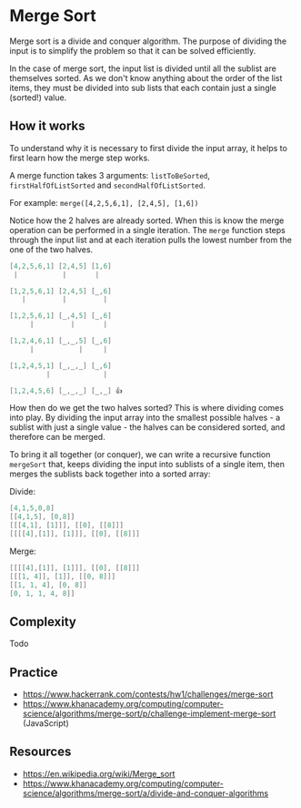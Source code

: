 # Merge Sort

Merge sort is a divide and conquer algorithm. The purpose of dividing the input is to simplify the problem so that it can be solved efficiently.

In the case of merge sort, the input list is divided until all the sublist are themselves sorted. As we don't know anything about the order of the list items, they must be divided into sub lists that each contain just a single (sorted!) value.

## How it works

To understand why it is necessary to first divide the input array, it helps to first learn how the merge step works.

A merge function takes 3 arguments: `listToBeSorted`, `firstHalfOfListSorted` and `secondHalfOfListSorted`.

For example: `merge([4,2,5,6,1], [2,4,5], [1,6])`

Notice how the 2 halves are already sorted. When this is know the merge operation can be performed in a single iteration. The `merge` function steps through the input list and at each iteration pulls the lowest number from the one of the two halves.

```c
[4,2,5,6,1] [2,4,5] [1,6]
 |           |       |

[1,2,5,6,1] [2,4,5] [_,6]
   |         |         |

[1,2,5,6,1] [_,4,5] [_,6]
     |         |       |

[1,2,4,6,1] [_,_,5] [_,6]
     |           |     |

[1,2,4,5,1] [_,_,_] [_,6]
         |             |

[1,2,4,5,6] [_,_,_] [_,_] 👍
```

How then do we get the two halves sorted? This is where dividing comes into play. By dividing the input array into the smallest possible halves - a sublist with just a single value - the halves can be considered sorted, and therefore can be merged.

To bring it all together (or conquer), we can write a recursive function `mergeSort` that, keeps dividing the input into sublists of a single item, then merges the sublists back together into a sorted array:


Divide:
```c
[4,1,5,0,8]
[[4,1,5], [0,8]]
[[[4,1], [1]]], [[0], [[8]]]
[[[[4],[1]], [1]]], [[0], [[8]]]
```

Merge:

```c
[[[[4],[1]], [1]]], [[0], [[8]]]
[[[1, 4]], [1]], [[0, 8]]]
[[1, 1, 4], [0, 8]]
[0, 1, 1, 4, 8]]
```

## Complexity

Todo

## Practice

- https://www.hackerrank.com/contests/hw1/challenges/merge-sort
- https://www.khanacademy.org/computing/computer-science/algorithms/merge-sort/p/challenge-implement-merge-sort (JavaScript)

## Resources
- https://en.wikipedia.org/wiki/Merge_sort
- https://www.khanacademy.org/computing/computer-science/algorithms/merge-sort/a/divide-and-conquer-algorithms
